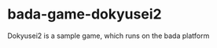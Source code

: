 bada-game-dokyusei2
===================

Dokyusei2 is a sample game, which runs on the bada platform